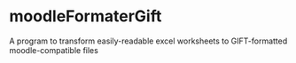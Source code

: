 # moodleFormaterGift
A program to transform easily-readable excel worksheets to GIFT-formatted moodle-compatible files
